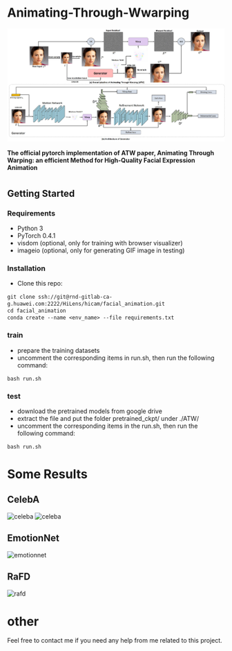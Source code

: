 # Animating-Through-Wwarping 

<p align="left">
	<img src="./imgs/method.jpg" alt="method">
</p>

**The official pytorch implementation of ATW paper, Animating Through Warping: an efficient Method for High-Quality Facial Expression Animation**

# 

## Getting Started

### Requirements

* Python 3
* PyTorch 0.4.1
* visdom (optional, only for training with browser visualizer)
* imageio (optional, only for generating GIF image in testing)



### Installation

* Clone this repo:

```
git clone ssh://git@rnd-gitlab-ca-g.huawei.com:2222/HiLens/hicam/facial_animation.git
cd facial_animation
conda create --name <env_name> --file requirements.txt
```



### train 
* prepare the training datasets
* uncomment the corresponding items in run.sh, then run the following command:

```
bash run.sh
```

### test
* download the pretrained models from google drive
* extract the file and put the folder pretrained_ckpt/ under ./ATW/
* uncomment the corresponding items in the run.sh, then run the following command:

```
bash run.sh
```


# Some Results

## CelebA 
![celeba](imgs/celeba_au.gif)
![celeba](imgs/celeba_class.gif)

## EmotionNet
![emotionnet](imgs/emotionnet.gif)

## RaFD
![rafd](imgs/rafd.gif)



# other

Feel free to contact me if you need any help from me related to this project.



